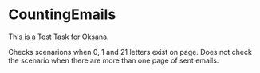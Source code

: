 # CountingEmails
This is a Test Task for Oksana.

Checks scenarions when 0, 1 and 21 letters exist on page.
Does not check the scenario when there are more than one page of sent emails.


